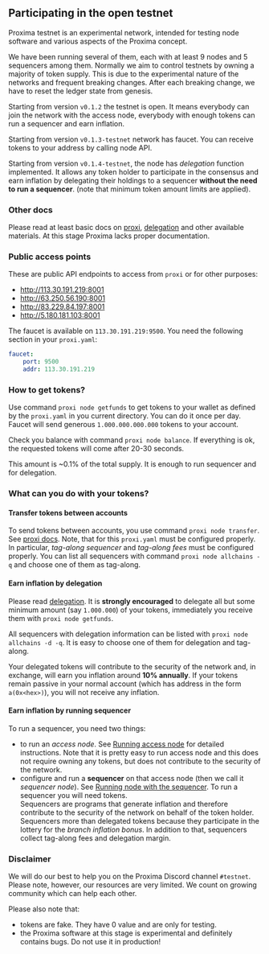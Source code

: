 ## Participating in the open testnet

Proxima testnet is an experimental network, intended for testing node software and various aspects of the Proxima concept.

We have been running several of them, each with at least 9 nodes and 5 sequencers among them. Normally we aim to control testnets
by owning a majority of token supply. This is due to the experimental nature of the networks and frequent breaking changes. 
After each breaking change, we have to reset the ledger state from genesis.

Starting from version `v0.1.2` the testnet is open. It means everybody can join the network with the access node,
everybody with enough tokens can run a sequencer and earn inflation.

Starting from version `v0.1.3-testnet` network has faucet. You can receive tokens to your address by calling node API. 

Starting from version `v0.1.4-testnet`, the node has _delegation_ function implemented. It allows any token holder to participate
in the consensus and earn inflation by delegating their holdings to a sequencer **without the need to run a sequencer**. 
(note that minimum token amount limits are applied).

### Other docs
Please read at least basic docs on [proxi](proxi.md), [delegation](delegate.md) and other available materials. 
At this stage Proxima lacks proper documentation.

### Public access points
These are public API endpoints to access from `proxi` or for other purposes:

* http://113.30.191.219:8001
* http://63.250.56.190:8001
* http://83.229.84.197:8001
* http://5.180.181.103:8001

The faucet is available on `113.30.191.219:9500`. You need the following section in your `proxi.yaml`:

```yaml
faucet:
    port: 9500
    addr: 113.30.191.219
```

### How to get tokens?
Use command `proxi node getfunds` to get tokens to your wallet as defined by the `proxi.yaml` in you current directory.
You can do it once per day. Faucet will send generous `1.000.000.000.000` tokens to your account. 

Check you balance with command `proxi node balance`. If everything is ok, the requested tokens will come after 20-30 seconds. 

This amount is ~0.1% of the total supply. It is enough to run sequencer and for delegation.

### What can you do with your tokens?

#### Transfer tokens between accounts

To send tokens between accounts, you use command `proxi node transfer`. See [proxi docs](proxi.md). 
Note, that for this `proxi.yaml` must be configured properly. In particular, _tag-along sequencer_ and _tag-along fees_ must be
configured properly. You can list all sequencers with command `proxi node allchains -q` and choose one of them as tag-along. 

#### Earn inflation by delegation
Please read [delegation](delegate.md). It is **strongly encouraged** to delegate all but some minimum amount (say `1.000.000`) of your tokens, 
immediately you receive them with `proxi node getfunds`. 

All sequencers with delegation information can be listed with `proxi node allchains -d -q`. It is easy to choose one of them for delegation
and tag-along.

Your delegated tokens will contribute to the security of the network and, in exchange, will earn you inflation around **10% annually**. 
If your tokens remain passive in your normal account (which has address in the form `a(0x<hex>)`), you will not receive any inflation. 

#### Earn inflation by running sequencer
To run a sequencer, you need two things:
* to run an _access node_. See [Running access node](run_access.md) for detailed instructions. Note that it is pretty easy to run access node
and this does not require owning any tokens, but does not contribute to the security of the network.
* configure and run a **sequencer** on that access node (then we call it _sequencer node_). See [Running node with the sequencer](run_sequencer.md). To run a sequencer you will need tokens.  
Sequencers are programs that generate inflation and therefore contribute to the security of the network on behalf of the token holder. 
Sequencers more than delegated tokens because they participate in the lottery for the *branch inflation bonus*. In addition to that, 
sequencers collect tag-along fees and delegation margin.

### Disclaimer

We will do our best to help you on the Proxima Discord channel `#testnet`. Please note, however, our resources are very limited. 
We count on growing community which can help each other.

Please also note that:

* tokens are fake. They have 0 value and are only for testing.
* the Proxima software at this stage is experimental and definitely contains bugs. Do not use it in production! 

